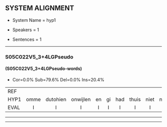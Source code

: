 
## SYSTEM ALIGNMENT

- System Name = hyp1

- Speakers = 1

- Sentences = 1

---

### S05C022V5_3+4LGPseudo

#### (S05C022V5_3+4LGPseudo-words)

- Cor=0.0%	Sub=79.6%	Del=0.0%	Ins=20.4%

|  |  |  |  |  |  |  |  |  |  |  |  |  |  |  |  |  |  |  |  |  |  |  |  |  |  |  |  |  |  |  |  |  |  |  |  |  |  |  |  |  |  |  |  |  |  |  |  |  |  |  |  |  |  |  |  |  |  |  |  |  |  |  |  |  |  |  |  |  |  |  |  |  |  |  |  |  |  |  |  |  |  |  |  |  |  |  |  |  |  |  |  |  |  |
|:--- |:---:|:---:|:---:|:---:|:---:|:---:|:---:|:---:|:---:|:---:|:---:|:---:|:---:|:---:|:---:|:---:|:---:|:---:|:---:|:---:|:---:|:---:|:---:|:---:|:---:|:---:|:---:|:---:|:---:|:---:|:---:|:---:|:---:|:---:|:---:|:---:|:---:|:---:|:---:|:---:|:---:|:---:|:---:|:---:|:---:|:---:|:---:|:---:|:---:|:---:|:---:|:---:|:---:|:---:|:---:|:---:|:---:|:---:|:---:|:---:|:---:|:---:|:---:|:---:|:---:|:---:|:---:|:---:|:---:|:---:|:---:|:---:|:---:|:---:|:---:|:---:|:---:|:---:|:---:|:---:|:---:|:---:|:---:|:---:|:---:|:---:|:---:|:---:|:---:|:---:|:---:|:---:|:---:|
| REF |  |  |  |  |  |  |  |  |  |  |  |  |  |  |  |  |  |  |  | ometuif | toejietsen | oonwijlen | jattesiet | * | nurudien | stoenydaas | * | deuveltek | * | * | juitonie | gevijdel | sidowaan | spekkeraai | * | wachteniek | * | verpierik | * | nappegreeuw | mantaroen | schielendaspen | * | * | crobeklunker | kabbestepen | * | * | verwarig | ooiebiekje | fandelig | * | jalekrewen | smoralij | zeekvlachine | kanaroe | toineetlijgen | * | * | * | *x | * | * | * | * | meitsegrok | * | kantelogsten | ondermind | choporatie | * | zennebral | ijraspangen | blottenduuf | * | girdofhaalder | * | tobbermoeit | * | * | poentalschouden | *x | * | * | havedil | * | verbrakkertje | * | * | * | gerauwejaak | hapeneren | * |
| HYP1 | omme | dutohien | onwijlen | en | gi | had | thuis | niet | nu | nu | uw | diner | stoon | ja | das | das | t | v | tek | ja | toni | gevedo | sidoan | sprie | ik | ver | piik | naegel | mantea | ron | schilen | dasen | ge | g | bels | te | pen | v | ring | u | bua | van | de | lin | j | aken | sml | zek | lana | kon | maru | t | to | n | e | t | wa | t | o | neet | egen | mij | de | zijgrok | kantesdn | ondent | gopti | ze | ne | bra | en | as | panen | belotenduuf | ge | dofadr | tobu | bu | ho | t | potuno | pun | te | cura | sa | den | ha | havedu | verbar | rekertja | guoe | jak | hamhameeren |
| EVAL | I | I | I | I | I | I | I | I | I | I | I | I | I | I | I | I | I | I | I | S | S | S | S | S | S | S | S | S | S | S | S | S | S | S | S | S | S | S | S | S | S | S | S | S | S | S | S | S | S | S | S | S | S | S | S | S | S | S | S | S | S | S | S | S | S | S | S | S | S | S | S | S | S | S | S | S | S | S | S | S | S | S | S | S | S | S | S | S | S | S | S | S | S |
---

---
